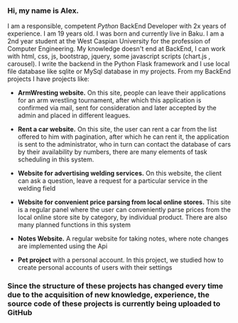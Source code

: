 ### Hi, my name is Alex. 
I am a responsible, competent <i class='mark_text'>Python</i> BackEnd Developer with 2x years of experience. I am 19 years old. I was born and currently live in Baku. I am a 2nd year student at the West Caspian University for the profession of Computer Engineering. My knowledge doesn't end at BackEnd, I can work with html, css, js, bootstrap, jquery, some javascript scripts (chart.js , carousel). I write the backend in the Python Flask framework and I use local file database like sqlite or MySql database in my projects.
From my BackEnd projects I have projects like:

* **ArmWresting website.** On this site, people can leave their applications for an arm wrestling tournament, after which this application is confirmed via mail, sent for consideration and later accepted by the admin and placed in different leagues.

* **Rent a car website.** On this site, the user can rent a car from the list offered to him with pagination, after which he can rent it, the application is sent to the administrator, who in turn can contact the database of cars by their availability by numbers, there are many elements of task scheduling in this system.

* **Website for advertising welding services.** On this website, the client can ask a question, leave a request for a particular service in the welding field

* **Website for convenient price parsing from local online stores.** This site is a regular panel where the user can conveniently parse prices from the local online store site by category, by individual product. There are also many planned functions in this system

* **Notes Website.** A regular website for taking notes, where note changes are implemented using the Api
 
* **Pet project** with a personal account. In this project, we studied how to create personal accounts of users with their settings

### Since the structure of these projects has changed every time due to the acquisition of new knowledge, experience, the source code of these projects is currently being uploaded to GitHub
